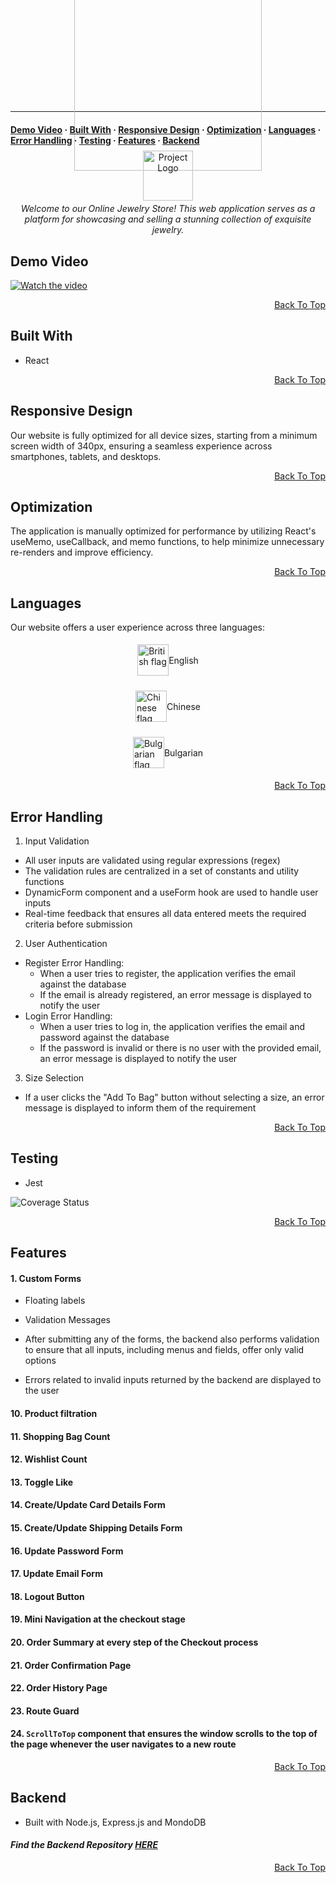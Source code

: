 <a name="js-gems"></a>

<p align="center" class="margin-left-custom" style="display: flex; flex-direction: column; align-items: center; justify-content: center; height: 100px;">
  &nbsp;&nbsp;&nbsp;&nbsp;&nbsp;&nbsp;&nbsp;&nbsp;&nbsp;&nbsp;&nbsp;&nbsp;&nbsp;&nbsp;&nbsp;&nbsp;&nbsp;&nbsp;&nbsp;&nbsp;&nbsp;&nbsp;&nbsp;&nbsp;&nbsp;&nbsp;<img src="https://res.cloudinary.com/deztgvefu/image/upload/v1724933359/forget-me-not-collection/miniImages/Screenshot_2024-08-29_at_15.08.13_ycwzhl.png" alt="Project Logo" width="300">
</p>


---

<a name="built-with"></a>
<a name="error-handling"></a>


<h4>
  <a href="#demo-video">Demo Video</a> ·
  <a href="#built-with">Built With</a> ·
  <a href="#responsive-design">Responsive Design</a> ·
  <a href="#optimization">Optimization</a> ·
  <a href="#languages">Languages</a> ·
  <a href="#error-handling">Error Handling</a> ·
  <a href="#testing">Testing</a> ·
  <a href="#features">Features</a> ·
  <a href="#backend">Backend</a> 
</h4>

<p align="center" style="display: flex; flex-direction: column; align-items: center; justify-content: center; height: 60px;">
  <img src="https://res.cloudinary.com/deztgvefu/image/upload/v1725543807/forget-me-not-collection/miniImages/pngtree-sweet-pink-ribbon-png-image_13127280_cfwfwv.png" alt="Project Logo" width="80">
</p>

<p align="center"><i>Welcome to our Online Jewelry Store! This web application serves as a platform for showcasing and selling a stunning collection of exquisite jewelry.</i></p>

## Demo Video

[![Watch the video](https://img.youtube.com/vi/MBGi5NiVf_8/maxresdefault.jpg)](https://www.youtube.com/watch?v=MBGi5NiVf_8)

<p align="right" dir="auto"><a href="#js-gems">Back To Top</a></p>

## Built With
- React

<p align="right" dir="auto"><a href="#js-gems">Back To Top</a></p>

## Responsive Design
Our website is fully optimized for all device sizes, starting from a minimum screen width of 340px, ensuring a seamless experience across smartphones, tablets, and desktops.

<p align="right" dir="auto"><a href="#js-gems">Back To Top</a></p>

## Optimization
The application is manually optimized for performance by utilizing React's useMemo, useCallback, and memo functions, to help minimize unnecessary re-renders and improve efficiency.

<p align="right" dir="auto"><a href="#js-gems">Back To Top</a></p>

## Languages
Our website offers a user experience across three languages:

<p style="display: flex; align-items: center; justify-content: center; height: 60px;">
<img src="https://res.cloudinary.com/deztgvefu/image/upload/v1726300303/forget-me-not-collection/miniImages/british_1_mrryno.png" alt="British flag" width="50"> 
<span>English</span>
</p>
<p style="display: flex; align-items: center; justify-content: center; height: 60px;">
<img src="https://res.cloudinary.com/deztgvefu/image/upload/v1726300299/forget-me-not-collection/miniImages/chinese_1_infllx.png" alt="Chinese flag" width="50"> 
<span>Chinese</span>
</p>
<p style="display: flex; align-items: center; justify-content: center; height: 60px;">
<img src="https://res.cloudinary.com/deztgvefu/image/upload/v1726300300/forget-me-not-collection/miniImages/bulgarian_1_asspdw.png" alt="Bulgarian flag" width="50"> 
<span>Bulgarian</span>
</p>

<p align="right" dir="auto"><a href="#js-gems">Back To Top</a></p>

## Error Handling
1. Input Validation
- All user inputs are validated using regular expressions (regex)
- The validation rules are centralized in a set of constants and utility functions
- DynamicForm component and a useForm hook are used to handle user inputs
- Real-time feedback that ensures all data entered meets the required criteria before submission

2. User Authentication
- Register Error Handling:
  - When a user tries to register, the application verifies the email against the database
  - If the email is already registered, an error message is displayed to notify the user
- Login Error Handling:
  - When a user tries to log in, the application verifies the email and password against the database
  - If the password is invalid or there is no user with the provided email, an error message is displayed to notify the user

3. Size Selection
- If a user clicks the "Add To Bag" button without selecting a size, an error message is displayed to inform them of the requirement

<p align="right" dir="auto"><a href="#js-gems">Back To Top</a></p>

## Testing
- Jest

![Coverage Status](https://img.shields.io/badge/coverage-81%25-brightgreen.svg)

<p align="right" dir="auto"><a href="#js-gems">Back To Top</a></p>

## Features
#### 1. Custom Forms
   
- Floating labels
  
- Validation Messages
  
- After submitting any of the forms, the backend also performs validation to ensure that all inputs, including menus and fields, offer only valid options
  
- Errors related to invalid inputs returned by the backend are displayed to the user

#### 10. Product filtration 

#### 11. Shopping Bag Count

#### 12. Wishlist Count

#### 13. Toggle Like

#### 14. Create/Update Card Details Form

#### 15. Create/Update Shipping Details Form

#### 16. Update Password Form

#### 17. Update Email Form

#### 18. Logout Button

#### 19. Mini Navigation at the checkout stage

#### 20. Order Summary at every step of the Checkout process

#### 21. Order Confirmation Page

#### 22. Order History Page

#### 23. Route Guard 

#### 24. `ScrollToTop` component that ensures the window scrolls to the top of the page whenever the user navigates to a new route
  
<p align="right" dir="auto"><a href="#js-gems">Back To Top</a></p>

## Backend
- Built with Node.js, Express.js and MondoDB

#### *Find the Backend Repository [**HERE**](https://github.com/BeatrisIlieve/mern-gems-backend/tree/main)*

<p align="right" dir="auto"><a href="#js-gems">Back To Top</a></p>
